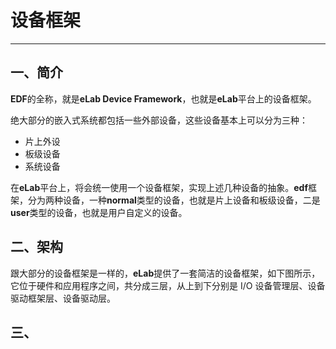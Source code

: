 # 设备框架
-----

## 一、简介

**EDF**的全称，就是**eLab Device Framework**，也就是**eLab**平台上的设备框架。

绝大部分的嵌入式系统都包括一些外部设备，这些设备基本上可以分为三种：

+ 片上外设
+ 板级设备
+ 系统设备

在**eLab**平台上，将会统一使用一个设备框架，实现上述几种设备的抽象。**edf**框架，分为两种设备，一种**normal**类型的设备，也就是片上设备和板级设备，二是**user**类型的设备，也就是用户自定义的设备。

## 二、架构

跟大部分的设备框架是一样的，**eLab**提供了一套简洁的设备框架，如下图所示，它位于硬件和应用程序之间，共分成三层，从上到下分别是 I/O 设备管理层、设备驱动框架层、设备驱动层。

## 三、
